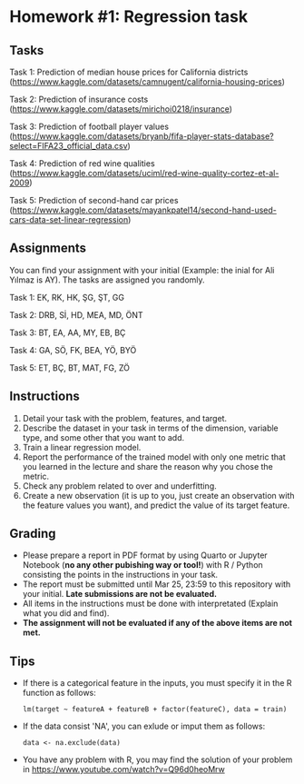 # Homework #1: Regression task

## Tasks

Task 1: Prediction of median house prices for California districts (https://www.kaggle.com/datasets/camnugent/california-housing-prices)

Task 2: Prediction of insurance costs (https://www.kaggle.com/datasets/mirichoi0218/insurance)

Task 3: Prediction of football player values (https://www.kaggle.com/datasets/bryanb/fifa-player-stats-database?select=FIFA23_official_data.csv)

Task 4: Prediction of red wine qualities (https://www.kaggle.com/datasets/uciml/red-wine-quality-cortez-et-al-2009)

Task 5: Prediction of second-hand car prices (https://www.kaggle.com/datasets/mayankpatel14/second-hand-used-cars-data-set-linear-regression)


## Assignments

You can find your assignment with your initial (Example: the inial for Ali Yılmaz is AY). The tasks are assigned you randomly. 

Task 1: EK, RK, HK, ŞG, ŞT, GG

Task 2: DRB, Sİ, HD, MEA, MD, ÖNT

Task 3: BT, EA, AA, MY, EB, BÇ

Task 4: GA, SÖ, FK, BEA, YÖ, BYÖ

Task 5: ET, BÇ, BT, MAT, FG, ZÖ


## Instructions

1. Detail your task with the problem, features, and target. 
2. Describe the dataset in your task in terms of the dimension, variable type, and some other that you want to add.
3. Train a linear regression model.
4. Report the performance of the trained model with only one metric that you learned in the lecture and share the reason why you chose the metric.
5. Check any problem related to over and underfitting.
6. Create a new observation (it is up to you, just create an observation with the feature values you want), and predict the value of its target feature.


## Grading

* Please prepare a report in PDF format by using Quarto or Jupyter Notebook (**no any other pubishing way or tool!**)  with R / Python consisting the points in the instructions in your task.
* The report must be submitted until Mar 25, 23:59 to this repository with your initial. **Late submissions are not be evaluated.**
* All items in the instructions must be done with interpretated (Explain what you did and find). 
* **The assignment will not be evaluated if any of the above items are not met.**


## Tips

* If there is a categorical feature in the inputs, you must specify it in the R function as follows: 

    `lm(target ~ featureA + featureB + factor(featureC), data = train)`

* If the data consist 'NA', you can exlude or imput them as follows:
    
    `data <- na.exclude(data)`
    
* You have any problem with R, you may find the solution of your problem in https://www.youtube.com/watch?v=Q96d0heoMrw
